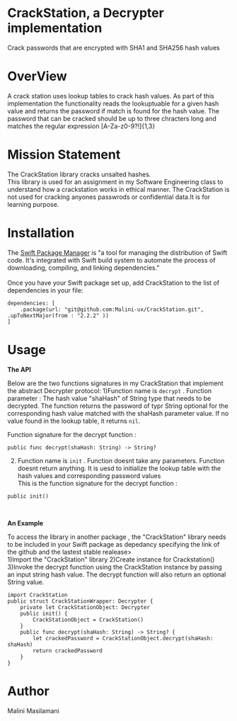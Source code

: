 # CrackStation, a Decrypter implementation

Crack passwords that are encrypted with SHA1 and SHA256 hash values

# OverView 

A crack station uses lookup tables to crack hash values. As part of this implementation the functionality reads the lookuptuable for a given hash value and returns the password if match is found for the hash value. The password that can be cracked should be up to three chracters long and matches the regular expression [A-Za-z0-9?!]{1,3}

# Mission Statement 

The CrackStation library cracks unsalted hashes. <br/>
This library is used for an assignment in my Software Engineering class to understand how a crackstation works in ethical manner. The CrackStation is not used for cracking anyones passwrods or confidential data.It is for learning purpose.

# Installation 

The  [Swift Package Manager](https://www.swift.org/package-manager)  is "a tool for managing the distribution of Swift code. It's integrated with Swift build system to automate the process of downloading, compiling, and linking dependencies."
<br/>
<br/>
Once you have your Swift package set up, add CrackStation to the list of dependencies in your file:

```
dependencies: [
    .package(url: "git@github.com:Malini-ux/CrackStation.git", .upToNextMajor(from : "2.2.2" ))
]
```

# Usage

**The API**<br/>

Below are the two functions signatures in my CrackStation that implement the abstract Decrypter protocol:
1)Function name is  `decrypt` .
Function parameter : The hash value "shaHash" of String type that needs to be decrypted.
The function returns the password of typr String optional for the corresponding hash value matched with the shaHash parameter value. If no value found in the lookup table, it returns `nil`.

Function signature for the decrypt function :
```
public func decrypt(shaHash: String) -> String?
```

2) Function name is `init` .
Function doesnt take any parameters.
Function doesnt return anything. It is uesd to initialize the lookup table with the hash values and corresponding password values  
This is the function signature for the decrypt function :
```
public init()
```
<br/>

**An Example**<br/>

To access the library in another package , the "CrackStation" library needs to be included in your Swift package as depedancy specifying the link of the github and the lastest stable realease>  
1)Import the "CrackStation" library
2)Create instance for Crackstation()
3)Invoke the decrypt function using the CrackStation instance by passing an input string hash value. The decrypt function will also return an optional String value. 

```
import CrackStation
public struct CrackStationWrapper: Decrypter {
    private let CrackStationObject: Decrypter
    public init() {
        CrackStationObject = CrackStation()
    }
    public func decrypt(shaHash: String) -> String? {
        let crackedPassword = CrackStationObject.decrypt(shaHash: shaHash)
        return crackedPassword
    }
}
```

# Author 

Malini Masilamani







